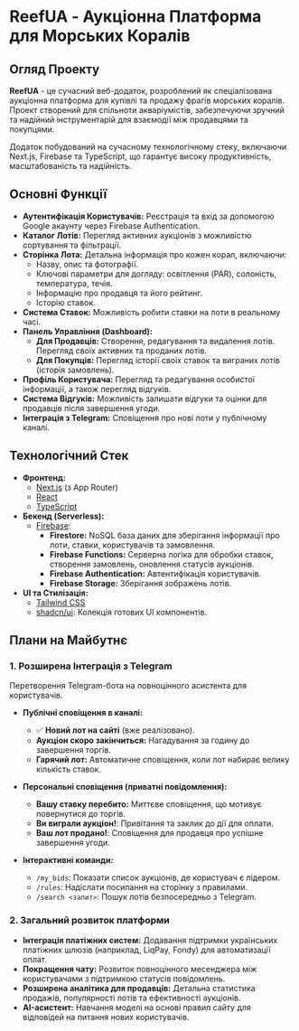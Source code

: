 # ReefUA - Аукціонна Платформа для Морських Коралів

## Огляд Проекту

**ReefUA** - це сучасний веб-додаток, розроблений як спеціалізована аукціонна платформа для купівлі та продажу фрагів морських коралів. Проект створений для спільноти акваріумістів, забезпечуючи зручний та надійний інструментарій для взаємодії між продавцями та покупцями.

Додаток побудований на сучасному технологічному стеку, включаючи Next.js, Firebase та TypeScript, що гарантує високу продуктивність, масштабованість та надійність.

## Основні Функції

- **Аутентифікація Користувачів:** Реєстрація та вхід за допомогою Google акаунту через Firebase Authentication.
- **Каталог Лотів:** Перегляд активних аукціонів з можливістю сортування та фільтрації.
- **Сторінка Лота:** Детальна інформація про кожен корал, включаючи:
    - Назву, опис та фотографії.
    - Ключові параметри для догляду: освітлення (PAR), солоність, температура, течія.
    - Інформацію про продавця та його рейтинг.
    - Історію ставок.
- **Система Ставок:** Можливість робити ставки на лоти в реальному часі.
- **Панель Управління (Dashboard):**
    - **Для Продавців:** Створення, редагування та видалення лотів. Перегляд своїх активних та проданих лотів.
    - **Для Покупців:** Перегляд історії своїх ставок та виграних лотів (історія замовлень).
- **Профіль Користувача:** Перегляд та редагування особистої інформації, а також перегляд відгуків.
- **Система Відгуків:** Можливість залишати відгуки та оцінки для продавців після завершення угоди.
- **Інтеграція з Telegram:** Сповіщення про нові лоти у публічному каналі.

## Технологічний Стек

- **Фронтенд:**
    - [Next.js](https://nextjs.org/) (з App Router)
    - [React](https://react.dev/)
    - [TypeScript](https://www.typescriptlang.org/)
- **Бекенд (Serverless):**
    - [Firebase](https://firebase.google.com/):
        - **Firestore:** NoSQL база даних для зберігання інформації про лоти, ставки, користувачів та замовлення.
        - **Firebase Functions:** Серверна логіка для обробки ставок, створення замовлень, оновлення статусів аукціонів.
        - **Firebase Authentication:** Автентифікація користувачів.
        - **Firebase Storage:** Зберігання зображень лотів.
- **UI та Стилізація:**
    - [Tailwind CSS](https://tailwindcss.com/)
    - [shadcn/ui](https://ui.shadcn.com/): Колекція готових UI компонентів.

## Плани на Майбутнє

### 1. Розширена Інтеграція з Telegram

Перетворення Telegram-бота на повноцінного асистента для користувачів.

-   **Публічні сповіщення в каналі:**
    -   ✅ **Новий лот на сайті** (вже реалізовано).
    -   **Аукціон скоро закінчиться:** Нагадування за годину до завершення торгів.
    -   **Гарячий лот:** Автоматичне сповіщення, коли лот набирає велику кількість ставок.

-   **Персональні сповіщення (приватні повідомлення):**
    -   **Вашу ставку перебито:** Миттєве сповіщення, що мотивує повернутися до торгів.
    -   **Ви виграли аукціон!**: Привітання та заклик до дії для оплати.
    -   **Ваш лот продано!**: Сповіщення для продавця про успішне завершення угоди.

-   **Інтерактивні команди:**
    -   `/my_bids`: Показати список аукціонів, де користувач є лідером.
    -   `/rules`: Надіслати посилання на сторінку з правилами.
    -   `/search <запит>`: Пошук лотів безпосередньо з Telegram.

### 2. Загальний розвиток платформи

-   **Інтеграція платіжних систем:** Додавання підтримки українських платіжних шлюзів (наприклад, LiqPay, Fondy) для автоматизації оплат.
-   **Покращення чату:** Розвиток повноцінного месенджера між користувачами з підтримкою статусів повідомлень.
-   **Розширена аналітика для продавців:** Детальна статистика продажів, популярності лотів та ефективності аукціонів.
-   **AI-асистент:** Навчання моделі на основі правил сайту для відповідей на питання нових користувачів.
